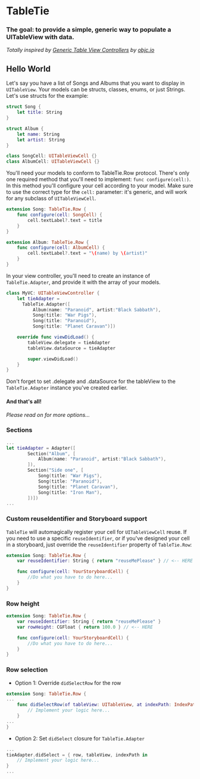 # TableTie
### The goal: to provide a simple, generic way to populate a UITableView with data.  
*Totally inspired by
[Generic Table View Controllers](https://talk.objc.io/episodes/S01E26-generic-table-view-controllers-part-2 "Swift Talk") by [objc.io](https://www.objc.io/)*

## Hello World
Let's say you have a list of Songs and Albums that you want to display in `UITableView`. Your models can be structs, classes, enums, or just Strings. Let's use structs for the example:
```swift
struct Song {
    let title: String
}

struct Album {
    let name: String
    let artist: String
}

class SongCell: UITableViewCell {}
class AlbumCell: UITableViewCell {}
```
You'll need your models to conform to TableTie.Row protocol. There's only one required method that you'll need to implement: `func configure(cell:)`. In this method you'll configure your cell according to your model. Make sure to use the correct type for the `cell:` parameter: it's generic, and will work for any subclass of `UITableViewCell`.

```swift
extension Song: TableTie.Row {
    func configure(cell: SongCell) {
        cell.textLabel?.text = title
    }
}

extension Album: TableTie.Row {
    func configure(cell: AlbumCell) {
        cell.textLabel?.text = "\(name) by \(artist)"
    }
}
```
In your view controller, you'll need to create an instance of `TableTie.Adapter`, and provide it with the array of your models.
```swift
class MyVC: UITableViewController {  
    let tieAdapter =
      TableTie.Adapter([
          Album(name: "Paranoid", artist:"Black Sabbath"),
          Song(title: "War Pigs"),
          Song(title: "Paranoid"),
          Song(title: "Planet Caravan")])

    override func viewDidLoad() {
        tableView.delegate = tieAdapter
        tableView.dataSource = tieAdapter

        super.viewDidLoad()
    }
}
```
Don't forget to set .delegate and .dataSource for the tableView to the `TableTie.Adapter` instance you've created earlier.    

#### And that's all!  
*Please read on for more options...*

### Sections
```swift
...
let tieAdapter = Adapter([
        Section("Album", [
            Album(name: "Paranoid", artist:"Black Sabbath"),
        ]),
        Section("Side one", [
            Song(title: "War Pigs"),
            Song(title: "Paranoid"),
            Song(title: "Planet Caravan"),
            Song(title: "Iron Man"),
        ])])
...
```

### Custom reuseIdentifier and Storyboard support
`TableTie` will automagically register your cell for `UITableViewCell` reuse. If you need to use a specific `reuseIdentifier`, or if you've designed your cell in a storyboard, just override the `reuseIdentifier` property of `TableTie.Row`:
```swift
extension Song: TableTie.Row {
    var reuseIdentifier: String { return "reuseMePlease" } // <-- HERE

    func configure(cell: YourStoryboardCell) {
        //Do what you have to do here...
    }
}
```

### Row height
```swift
extension Song: TableTie.Row {
    var reuseIdentifier: String { return "reuseMePlease" }
    var rowHeight: CGFloat { return 100.0 } // <-- HERE

    func configure(cell: YourStoryboardCell) {
        //Do what you have to do here...
    }
}
```

### Row selection
* Option 1: Override `didSelectRow` for the row
```swift
extension Song: TableTie.Row {
...
    func didSelectRow(of tableView: UITableView, at indexPath: IndexPath) {
        // Implement your logic here...
    }
...
}
```
* Option 2: Set `didSelect` closure for `TableTie.Adapter`
```swift
...
tieAdapter.didSelect = { row, tableView, indexPath in
    // Implement your logic here...
}
...
```
